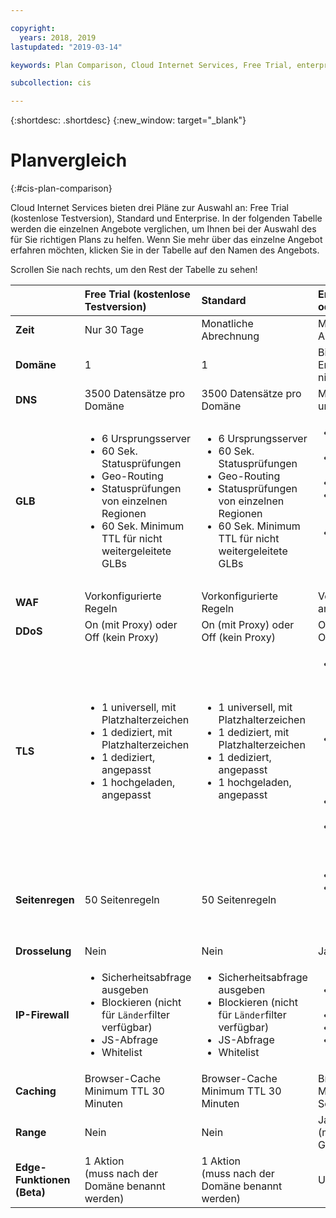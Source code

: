 ```yaml
---

copyright:
  years: 2018, 2019
lastupdated: "2019-03-14"

keywords: Plan Comparison, Cloud Internet Services, Free Trial, enterprise

subcollection: cis

---
```


{:shortdesc: .shortdesc}
{:new_window: target="_blank"}

# Planvergleich
{:#cis-plan-comparison}

Cloud Internet Services bieten drei Pläne zur Auswahl an: Free Trial (kostenlose Testversion), Standard und Enterprise. In der folgenden Tabelle werden die einzelnen Angebote verglichen, um Ihnen bei der Auswahl des für Sie richtigen Plans zu helfen. Wenn Sie mehr über das einzelne Angebot erfahren möchten, klicken Sie in der Tabelle auf den Namen des Angebots.

Scrollen Sie nach rechts, um den Rest der Tabelle zu sehen!


|         |Free Trial (kostenlose Testversion)| Standard | Enterprise-Paket oder -Verwendung   
| ------- | :--------- | :------------ | :--------- | 
|**Zeit**|Nur 30 Tage|Monatliche Abrechnung|Monatliche Abrechnung|
|**Domäne**|1|1|Bis zu 1000. Empfohlen werden nicht mehr als 20|
|**DNS**|3500 Datensätze pro Domäne|3500 Datensätze pro Domäne| Mehrere Domänen und Unterdomänen|
|**GLB**|<ul><li>6 Ursprungsserver</li><li>60 Sek. Statusprüfungen</li><li>Geo-Routing</li><li>Statusprüfungen von einzelnen Regionen</li><li>60 Sek. Minimum TTL für nicht weitergeleitete GLBs</li></ul>|<ul><li>6 Ursprungsserver</li><li>60 Sek. Statusprüfungen</li><li>Geo-Routing</li><li>Statusprüfungen von einzelnen Regionen</li><li>60 Sek. Minimum TTL für nicht weitergeleitete GLBs</li></ul>|<ul><li>100 Ursprungsserver</li><li>5 Sek. Statusprüfungen</li><li>Smart Routing</li><li>Statusprüfungen von mehreren Regionen</li><li>10 Sek. Minimum TTL für nicht weitergeleitete GLBs</li></ul>|
|**WAF**|Vorkonfigurierte Regeln|Vorkonfigurierte Regeln|Vorkonfigurierte und angepasste Regeln|
|**DDoS**|On (mit Proxy) oder Off (kein Proxy)|On (mit Proxy) oder Off (kein Proxy)|On (mit Proxy) oder Off (kein Proxy)|
|**TLS**|<ul><li>1 universell, mit Platzhalterzeichen</li><li>1 dediziert, mit Platzhalterzeichen</li><li>1 dediziert, angepasst</li><li>1 hochgeladen, angepasst</li></ul>|<ul><li>1 universell, mit Platzhalterzeichen</li> <li>1 dediziert, mit Platzhalterzeichen</li><li>1 dediziert, angepasst</li><li>1 hochgeladen, angepasst</li></ul>|<ul><li>1 universell, mit Platzhalterzeichen pro Domäne. Bis zu 10 freie Zertifikate pro CIS-Instanz</li> <li>2 dediziert, mit Platzhalterzeichen und mit der Möglichkeit mehr anzufordern</li><li>10 dediziert, angepasst</li><li>1 hochgeladen, angepasst</li></ul>
|**Seitenregen**|50 Seitenregeln|50 Seitenregeln|<ul><li>100 Seitenregeln</li><li>Weitere Einstellungen für differenziertere Steuerung</li></ul> |
|**Drosselung**|Nein|Nein|Ja|
|**IP-Firewall**|<ul><li>Sicherheitsabfrage ausgeben </li><li>Blockieren (nicht für `Länder`filter verfügbar)</li><li>JS-Abfrage</li><li>Whitelist</li></ul>|<ul><li>Sicherheitsabfrage ausgeben </li><li>Blockieren (nicht für `Länder`filter verfügbar)</li><li>JS-Abfrage</li><li>Whitelist</li></ul>|<ul><li>Sicherheitsabfrage ausgeben </li><li>Blockieren </li><li>JS-Abfrage</li><li>Whitelist</li></ul>|
|**Caching**|Browser-Cache Minimum TTL 30 Minuten|Browser-Cache Minimum TTL 30 Minuten|Browser-Cache Minimum TTL 30 Sekunden|
|**Range**|Nein|Nein|Ja<br/>(mit Zusatzkosten pro GB)|
|**Edge-Funktionen (Beta)**|1 Aktion<br/>(muss nach der Domäne benannt werden)|1 Aktion<br/>(muss nach der Domäne benannt werden)|Unbegrenzte Aktionen|



